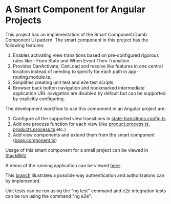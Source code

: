 # A Smart Component for Angular Projects

This project has an implementation of the Smart Component/Dumb Component UI pattern. The smart component in this project has the following features:

1. Enables activating view transitions based on pre-configured rigorous rules like - From State and When Event Then Transition.
2. Provides CanActivate, CanLoad and resolve like features in one central location instead of needing to specify for each path in app-routing.module.ts.
3. Simplifies creating unit test and e2e test scripts.
4. Browser back button navigation and bookmarked intermediate application URL navigation are disabled by default but
   can be supported by explicitly configuring.

The development workflow to use this component in an Angular project are:

1. Configure all the supported view transitions in [state-transitions.config.ts](https://github.com/mapteb/smart-component-for-angular-projects/blob/main/src/app/state-transitions-config/state-transitions.config.ts)
2. Add one process function for each view (like [product.process.ts](https://github.com/mapteb/smart-component-for-angular-projects/blob/main/src/app/product/product/product.process.ts), [products.process.ts](https://github.com/mapteb/smart-component-for-angular-projects/blob/main/src/app/product/products/products.process.ts) etc.)
3. Add view components and extend them from the smart component ([base.component.ts](https://github.com/mapteb/smart-component-for-angular-projects/blob/main/src/app/base/base.component.ts))

Usage of this smart component for a small project can be viewed in [StackBlitz](https://stackblitz.com/edit/angular-ivy-glvqom?file=README.md)

A demo of the running application can be viewed [here](https://mapteb.github.io/smart-component-for-angular-projects/home).

This [branch](https://raw.githubusercontent.com/mapteb/smart-component-for-angular-projects/auth-and-role-guards/README.md) illustrates a possible way authentication and authorizatons can by implemented.

Unit tests can be run using the "ng test" command and e2e integration tests can be run using the command "ng e2e".